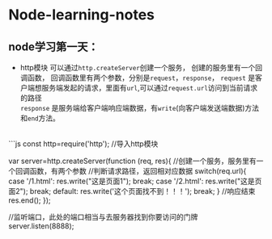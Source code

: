# Node-learning-notes
## node学习第一天：
* http模块
可以通过`http.createServer`创建一个服务，
创建的服务里有一个回调函数，
    回调函数里有两个参数，分别是`request`，`response`，
    `request` 是客户端想服务端发起的请求，里面有`url`,可以通过`request.url`访问到当前请求的路径<br>
    `response` 是服务端给客户端响应端数据，有`write`(向客户端发送端数据)方法和`end`方法。<br>
<br>
```js
const http=require('http'); //导入http模块

var server=http.createServer(function (req, res){ //创建一个服务，服务里有一个回调函数，有两个参数
  //判断请求路径，返回相对应数据
  switch(req.url){
    case '/1.html':
      res.write("这是页面1");
      break;
    case '/2.html':
      res.write("这是页面2");
      break;
    default:
      res.write('这个页面找不到！！！');
      break;
  }
  //响应结束
  res.end();
});

//监听端口，此处的端口相当与去服务器找到你要访问的门牌
server.listen(8888);
```
